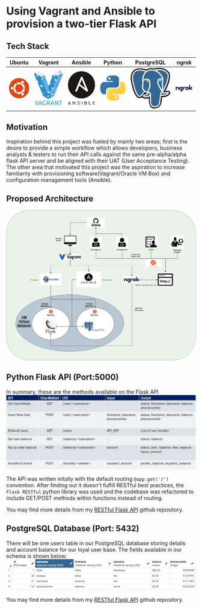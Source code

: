 # Using Vagrant and Ansible to provision a two-tier Flask API

## Tech Stack
Ubuntu | Vagrant | Ansible | Python | PostgreSQL | ngrok
:-------------------------:|:-------------------------:|:-------------------------:|:-------------------------:|:-------------------------:|:-------------------------:
![](images/ubuntu.png)  |  ![](images/vagrant.png)  | ![](images/ansible.png) | ![](images/python.png) | ![](images/postgres.png) | ![](images/ngrok.png)

## Motivation
Inspiration behind this project was fueled by mainly two areas; first is the desire to provide a simple workflow which allows developers, business analysts & testers to run their API calls against the same pre-alpha/alpha flask API server and be aligned with their UAT (User Acceptance Testing). The other area that motivated this project was the aspiration to increase familiarity with provisioning software(Vagrant/Oracle VM Box) and configuration management tools (Ansible).



## Proposed Architecture
![](images/flaskAPI-vagrant-ansible.png)

## Python Flask API (Port:5000)

In summary, these are the methods available on the Flask API
![](images/flaskAPI-methods.png)

The API was written initally with the default routing ```@app.get('/')``` convention. After finding out it doesn't fulfill RESTful best practices, the ```Flask RESTful``` python library was used and the codebase was refactored to include GET/POST methods within functions instead of routing. 

You may find more details from my [RESTful Flask API] github repository.

## PostgreSQL Database (Port: 5432)
There will be one users table in our PostgreSQL database storing details and account balance for our loyal user base. The fields available in our schema is shown below:
![](images/postgres-upay-table.png)

You may find more details from my [RESTful Flask API] github repository.


[RESTful Flask API]: https://github.com/hideyukikanazawa/restful-flask-api